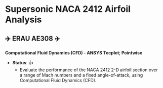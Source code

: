 # Supersonic NACA 2412 Airfoil Analysis

## :airplane: ERAU AE308 :airplane:


**Computational Fluid Dynamics (CFD) - ANSYS Tecplot; Pointwise**
- **__Status__**: :+1:
  - Evaluate the performance of the NACA 2412 2-D airfoil section over a range of Mach numbers and a fixed angle-of-attack, using Computational Fluid Dynamics (CFD).
  
